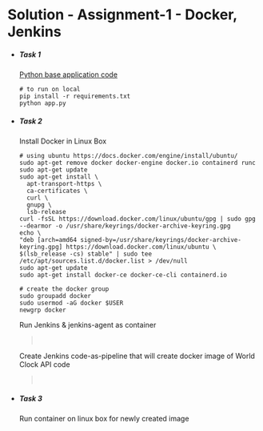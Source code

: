 # Solution - Assignment-1 - Docker, Jenkins

- ##### Task 1
  [Python base application code](/task1)
  ```
  # to run on local
  pip install -r requirements.txt
  python app.py
  ```

- ##### Task 2
  Install Docker in Linux Box
  ```
  # using ubuntu https://docs.docker.com/engine/install/ubuntu/
  sudo apt-get remove docker docker-engine docker.io containerd runc
  sudo apt-get update
  sudo apt-get install \
    apt-transport-https \
    ca-certificates \
    curl \
    gnupg \
    lsb-release
  curl -fsSL https://download.docker.com/linux/ubuntu/gpg | sudo gpg --dearmor -o /usr/share/keyrings/docker-archive-keyring.gpg
  echo \
  "deb [arch=amd64 signed-by=/usr/share/keyrings/docker-archive-keyring.gpg] https://download.docker.com/linux/ubuntu \
  $(lsb_release -cs) stable" | sudo tee /etc/apt/sources.list.d/docker.list > /dev/null
  sudo apt-get update
  sudo apt-get install docker-ce docker-ce-cli containerd.io
  ```

  ```
  # create the docker group
  sudo groupadd docker
  sudo usermod -aG docker $USER
  newgrp docker
  ```

  Run Jenkins & jenkins-agent as container
  >  </br>
  >

  Create Jenkins code-as-pipeline that will create docker image of World Clock API code
  >  </br>
  >


- ##### Task 3
  Run container on linux box for newly created image
  >
  >

